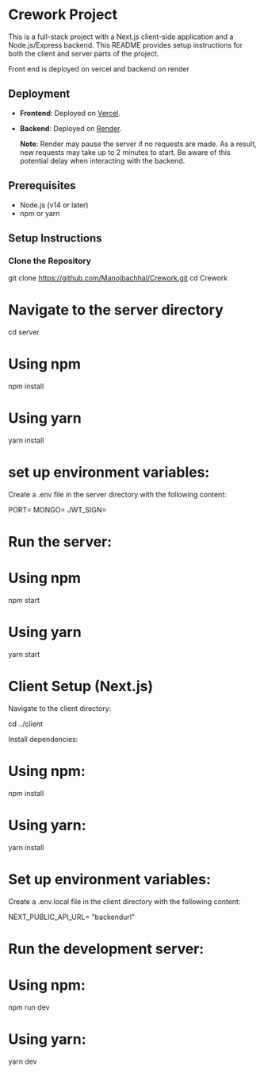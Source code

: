 # Crework Project

This is a full-stack project with a Next.js client-side application and a Node.js/Express backend. This README provides setup instructions for both the client and server parts of the project.

Front end is deployed on vercel and backend on render

## Deployment

- **Frontend**: Deployed on [Vercel](https://crework-jade.vercel.app/login).
- **Backend**: Deployed on [Render](https://crework-znkk.onrender.com/).

  **Note**: Render may pause the server if no requests are made. As a result, new requests may take up to 2 minutes to start. Be aware of this potential delay when interacting with the backend.

## Prerequisites

- Node.js (v14 or later)
- npm or yarn

## Setup Instructions

### Clone the Repository

git clone https://github.com/Manojbachhal/Crework.git
cd Crework

# Navigate to the server directory

cd server

# Using npm

npm install

# Using yarn

yarn install

# set up environment variables:

Create a .env file in the server directory with the following content:

PORT=
MONGO=
JWT_SIGN=

# Run the server:

# Using npm

npm start

# Using yarn

yarn start

# Client Setup (Next.js)

Navigate to the client directory:

cd ../client

Install dependencies:

# Using npm:

npm install

# Using yarn:

yarn install

# Set up environment variables:

Create a .env.local file in the client directory with the following content:

NEXT_PUBLIC_API_URL= "backendurl"

# Run the development server:

# Using npm:

npm run dev

# Using yarn:

yarn dev
